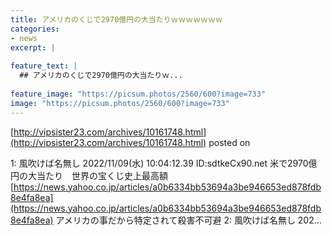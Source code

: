```yaml
---
title: アメリカのくじで2970億円の大当たりｗｗｗｗｗｗｗ
categories:
- news
excerpt: |
  
feature_text: |
  ## アメリカのくじで2970億円の大当たりｗ...
  
feature_image: "https://picsum.photos/2560/600?image=733"
image: "https://picsum.photos/2560/600?image=733"
---
```


[http://vipsister23.com/archives/10161748.html](http://vipsister23.com/archives/10161748.html)
posted on 

<!--more-->

1: 風吹けば名無し 2022/11/09(水) 10:04:12.39 ID:sdtkeCx90.net 米で2970億円の大当たり　世界の宝くじ史上最高額 [https://news.yahoo.co.jp/articles/a0b6334bb53694a3be946653ed878fdb8e4fa8ea](https://news.yahoo.co.jp/articles/a0b6334bb53694a3be946653ed878fdb8e4fa8ea) アメリカの事だから特定されて殺害不可避 2: 風吹けば名無し 202...
